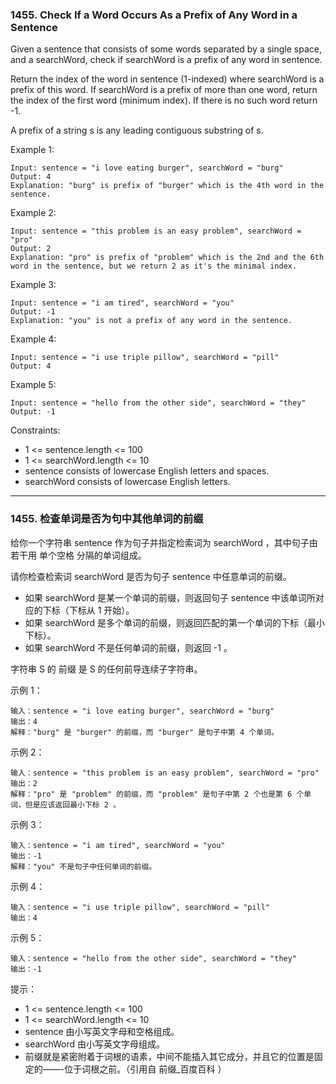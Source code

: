 ### 1455. Check If a Word Occurs As a Prefix of Any Word in a Sentence
Given a sentence that consists of some words separated by a single space, and a searchWord, check if searchWord is a prefix of any word in sentence.

Return the index of the word in sentence (1-indexed) where searchWord is a prefix of this word. If searchWord is a prefix of more than one word, return the index of the first word (minimum index). If there is no such word return -1.

A prefix of a string s is any leading contiguous substring of s.

 

Example 1:

	Input: sentence = "i love eating burger", searchWord = "burg"
	Output: 4
	Explanation: "burg" is prefix of "burger" which is the 4th word in the sentence.

Example 2:

	Input: sentence = "this problem is an easy problem", searchWord = "pro"
	Output: 2
	Explanation: "pro" is prefix of "problem" which is the 2nd and the 6th word in the sentence, but we return 2 as it's the minimal index.

Example 3:

	Input: sentence = "i am tired", searchWord = "you"
	Output: -1
	Explanation: "you" is not a prefix of any word in the sentence.

Example 4:

	Input: sentence = "i use triple pillow", searchWord = "pill"
	Output: 4

Example 5:

	Input: sentence = "hello from the other side", searchWord = "they"
	Output: -1

 

Constraints:

* 1 <= sentence.length <= 100
* 1 <= searchWord.length <= 10
* sentence consists of lowercase English letters and spaces.
* searchWord consists of lowercase English letters.

----

### 1455. 检查单词是否为句中其他单词的前缀
给你一个字符串 sentence 作为句子并指定检索词为 searchWord ，其中句子由若干用 单个空格 分隔的单词组成。

请你检查检索词 searchWord 是否为句子 sentence 中任意单词的前缀。

* 如果 searchWord 是某一个单词的前缀，则返回句子 sentence 中该单词所对应的下标（下标从 1 开始）。
* 如果 searchWord 是多个单词的前缀，则返回匹配的第一个单词的下标（最小下标）。
* 如果 searchWord 不是任何单词的前缀，则返回 -1 。

字符串 S 的 前缀 是 S 的任何前导连续子字符串。

 

示例 1：

	输入：sentence = "i love eating burger", searchWord = "burg"
	输出：4
	解释："burg" 是 "burger" 的前缀，而 "burger" 是句子中第 4 个单词。

示例 2：

	输入：sentence = "this problem is an easy problem", searchWord = "pro"
	输出：2
	解释："pro" 是 "problem" 的前缀，而 "problem" 是句子中第 2 个也是第 6 个单词，但是应该返回最小下标 2 。

示例 3：

	输入：sentence = "i am tired", searchWord = "you"
	输出：-1
	解释："you" 不是句子中任何单词的前缀。

示例 4：

	输入：sentence = "i use triple pillow", searchWord = "pill"
	输出：4

示例 5：

	输入：sentence = "hello from the other side", searchWord = "they"
	输出：-1

 

提示：

* 1 <= sentence.length <= 100
* 1 <= searchWord.length <= 10
* sentence 由小写英文字母和空格组成。
* searchWord 由小写英文字母组成。
* 前缀就是紧密附着于词根的语素，中间不能插入其它成分，并且它的位置是固定的——-位于词根之前。（引用自 前缀_百度百科 ）

